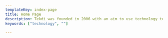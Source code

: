 ```yaml
---
templateKey: index-page
title: Home Page
description: Tekdi was founded in 2006 with an aim to use technology to make a positive impact to society. Since then, we have empowered 100+ organisations with the technology solutions across verticals
keywords: ["technology", ""]

---
```

